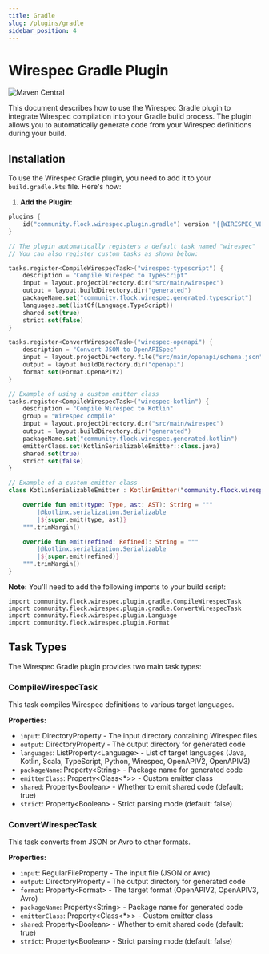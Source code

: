 ```yaml
---
title: Gradle
slug: /plugins/gradle
sidebar_position: 4
---
```


# Wirespec Gradle Plugin

![Maven Central](https://img.shields.io/maven-central/v/community.flock.wirespec.plugin.maven/wirespec-maven-plugin)

This document describes how to use the Wirespec Gradle plugin to integrate Wirespec compilation into your Gradle build process. The plugin allows you to automatically generate code from your Wirespec definitions during your build.

## Installation

To use the Wirespec Gradle plugin, you need to add it to your `build.gradle.kts` file. Here's how:

1. **Add the Plugin:**

```kts
plugins {
    id("community.flock.wirespec.plugin.gradle") version "{{WIRESPEC_VERSION}}"
}

// The plugin automatically registers a default task named "wirespec"
// You can also register custom tasks as shown below:

tasks.register<CompileWirespecTask>("wirespec-typescript") {
    description = "Compile Wirespec to TypeScript"
    input = layout.projectDirectory.dir("src/main/wirespec")
    output = layout.buildDirectory.dir("generated")
    packageName.set("community.flock.wirespec.generated.typescript")
    languages.set(listOf(Language.TypeScript))
    shared.set(true)
    strict.set(false)
}

tasks.register<ConvertWirespecTask>("wirespec-openapi") {
    description = "Convert JSON to OpenAPISpec"
    input = layout.projectDirectory.file("src/main/openapi/schema.json")
    output = layout.buildDirectory.dir("openapi")
    format.set(Format.OpenAPIV2)
}

// Example of using a custom emitter class
tasks.register<CompileWirespecTask>("wirespec-kotlin") {
    description = "Compile Wirespec to Kotlin"
    group = "Wirespec compile"
    input = layout.projectDirectory.dir("src/main/wirespec")
    output = layout.buildDirectory.dir("generated")
    packageName.set("community.flock.wirespec.generated.kotlin")
    emitterClass.set(KotlinSerializableEmitter::class.java)
    shared.set(true)
    strict.set(false)
}

// Example of a custom emitter class
class KotlinSerializableEmitter : KotlinEmitter("community.flock.wirespec.generated.kotlin", noLogger) {

    override fun emit(type: Type, ast: AST): String = """
        |@kotlinx.serialization.Serializable
        |${super.emit(type, ast)}
    """.trimMargin()

    override fun emit(refined: Refined): String = """
        |@kotlinx.serialization.Serializable
        |${super.emit(refined)}
    """.trimMargin()
}
```

**Note:** You'll need to add the following imports to your build script:
```
import community.flock.wirespec.plugin.gradle.CompileWirespecTask
import community.flock.wirespec.plugin.gradle.ConvertWirespecTask
import community.flock.wirespec.plugin.Language
import community.flock.wirespec.plugin.Format
```

## Task Types

The Wirespec Gradle plugin provides two main task types:

### CompileWirespecTask

This task compiles Wirespec definitions to various target languages.

**Properties:**
- `input`: DirectoryProperty - The input directory containing Wirespec files
- `output`: DirectoryProperty - The output directory for generated code
- `languages`: ListProperty&lt;Language&gt; - List of target languages (Java, Kotlin, Scala, TypeScript, Python, Wirespec, OpenAPIV2, OpenAPIV3)
- `packageName`: Property&lt;String&gt; - Package name for generated code
- `emitterClass`: Property&lt;Class&lt;*&gt;&gt; - Custom emitter class
- `shared`: Property&lt;Boolean&gt; - Whether to emit shared code (default: true)
- `strict`: Property&lt;Boolean&gt; - Strict parsing mode (default: false)

### ConvertWirespecTask

This task converts from JSON or Avro to other formats.

**Properties:**
- `input`: RegularFileProperty - The input file (JSON or Avro)
- `output`: DirectoryProperty - The output directory for generated code
- `format`: Property&lt;Format&gt; - The target format (OpenAPIV2, OpenAPIV3, Avro)
- `packageName`: Property&lt;String&gt; - Package name for generated code
- `emitterClass`: Property&lt;Class&lt;*&gt;&gt; - Custom emitter class
- `shared`: Property&lt;Boolean&gt; - Whether to emit shared code (default: true)
- `strict`: Property&lt;Boolean&gt; - Strict parsing mode (default: false)
